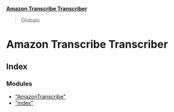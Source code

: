 **[Amazon Transcribe Transcriber](README.md)**

> Globals

# Amazon Transcribe Transcriber

## Index

### Modules

* ["AmazonTranscribe"](modules/_amazontranscribe_.md)
* ["index"](modules/_index_.md)
